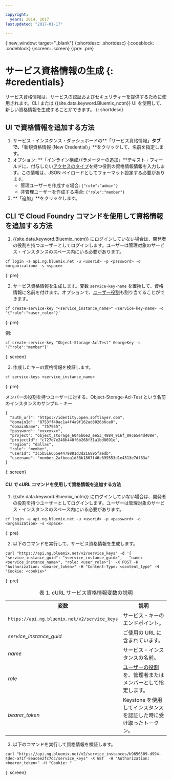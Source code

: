 ```yaml
---

copyright:
  years: 2014, 2017
lastupdated: "2017-01-17"

---
```

{:new_window: target="_blank"}
{:shortdesc: .shortdesc}
{:codeblock: .codeblock}
{:screen: .screen}
{:pre: .pre}


# サービス資格情報の生成 {: #credentials}

サービス資格情報は、サービスの認証およびセキュリティーを提供するために使用されます。CLI または {{site.data.keyword.Bluemix_notm}} UI を使用して、新しい資格情報を生成することができます。
{: shortdesc}


## UI で資格情報を追加する方法

1. サービス・インスタンス・ダッシュボードの**「サービス資格情報」**タブで、**「新規資格情報 (New Credential)」**をクリックして、名前を指定します。
2. オプション: **「インライン構成パラメーターの追加」**テキスト・フィールドに、付与したい[アクセスのタイプ](/docs/services/ObjectStorage/os_access_types.html)を持つ役割の資格情報情報を入力します。この情報は、JSON ペイロードとしてフォーマット設定する必要があります。
    - 管理ユーザーを作成する場合: `{"role":"admin"}`
    - 非管理ユーザーを作成する場合: `{"role":"member"}`
3. **「追加」**をクリックします。


## CLI で Cloud Foundry コマンドを使用して資格情報を追加する方法

1. {{site.data.keyword.Bluemix_notm}} にログインしていない場合は、開発者の役割を持つユーザーとしてログインします。ユーザーは管理対象のサービス・インスタンスのスペース内にいる必要があります。
  ```
  cf login -a api.ng.bluemix.net -u <userid> -p <password> -o <organization> -s <space>
  ```
  {: pre}

2. サービス資格情報を生成します。変数 `service-key-name` を置換して、資格情報に名前を付けます。オプションで、[ユーザー役割](/docs/services/ObjectStorage/os_access_types.html)も割り当てることができます。

  ```
  cf create-service-key "<service_instance_name>" <service-key-name> -c '{"role":"<user_role>"}'
  ```
  {: pre}

  例:
  ```
  cf create-service-key "Object-Storage-AclTest" GeorgeKey -c '{"role":"member"}'
  ```
  {: screen}

3. 作成したキーの資格情報を検証します。

  ```
  cf service-keys <service_instance_name>
  ```
  {: pre}

  メンバーの役割を持つユーザーに対する、Object-Storage-Acl-Test という名前のインスタンスのサンプル・キー

  ```
  {
    "auth_url": "https://identity.open.softlayer.com",
    "domainId": "8753ff40ac1a4f4a9f162ad8026b6ce0",
    "domainName": "757955",
    "password": "xxxxxxxx",
    "project": "object_storage_6046b6e2_ee53_4884_916f_89c65e4d408e",
    "projectId": "c727d7e248b448f6b268f31a1bd8691e",
    "region": "dallas",
    "role": "member",
    "userId": "3c5b516655e4479881d3d216895faedb",
    "username": "member_2afbeea1d58b1867f46c699553d1e4513e7df83a"
  }
  ```
  {: screen}



#### CLI で cURL コマンドを使用して資格情報を追加する方法

1. {{site.data.keyword.Bluemix_notm}} にログインしていない場合は、開発者の役割を持つユーザーとしてログインします。ユーザーは管理対象のサービス・インスタンスのスペース内にいる必要があります。

  ```
  cf login -a api.ng.bluemix.net -u <userid> -p <password> -o <organization> -s <space>
  ```
  {: pre}

2. 以下のコマンドを実行して、サービス資格情報を生成します。

  ```
  curl "https://api.ng.bluemix.net/v2/service_keys" -d '{   "service_instance_guid": "<service_instance_guid>",   "name: <service_instance_name>", "role: <user_role>"}' -X POST -H "Authorization: <bearer_token>" -H "Content-Type: <content_type" -H "Cookie: <cookie>"
  ```
  {: pre}

  <table>
  <caption> 表 1. cURL サービス資格情報変数の説明</caption>
    <tr>
      <th> 変数  </th>
      <th> 説明 </th>
    </tr>
    <tr>
      <td> <code>https://api.ng.bluemix.net/v2/service_keys</code> </td>
      <td> サービス・キーのエンドポイント。</td>
    </tr>
    <tr>
      <td><i> service_instance_guid </i></td>
      <td> ご使用の URL に含まれています。</td>
    </tr>
    <tr>
      <td><i> name </i></td>
      <td> サービス・インスタンスの名前。</td>
    </tr>
    <tr>
      <td><i> role </i></td>
      <td> <a href= /docs/services/ObjectStorage/os_constructing.html>ユーザーの役割</a>を、管理者またはメンバーとして指定します。</td>
    </tr>
    <tr>
      <td><i> bearer_token </i></td>
      <td> Keystone を使用してインスタンスを認証した時に受け取ったトークン。</td>
    </tr>
  </table>



3. 以下のコマンドを実行して資格情報を検証します。

  ```
  curl "https://api.ng.bluemix.net/v2/service_instances/b9656309-d994-4dec-a71f-8eac6e2fc7dc/service_keys" -X GET  -H "Authorization: <bearer_token>" -H "Cookie: "
  ```
  {: screen}
